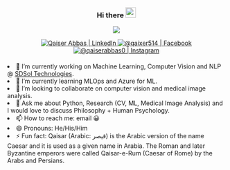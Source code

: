 <div align="center" style="margin-bottom:20px;">
  
  ### Hi there <img src="https://user-images.githubusercontent.com/46846821/87522094-a135a000-c69e-11ea-899d-e8093968ef3b.gif" width="24px">
<!--   <img src="uzumaki.gif" width="24px"> -->

  ![](https://komarev.com/ghpvc/?username=qaixerabbas&color=blueviolet&style=for-the-badge&label=Profile+Views)
  
<a href="https://www.linkedin.com/in/qaixerabbas/">
<img alt="Qaiser Abbas | LinkedIn"  src="https://img.shields.io/badge/linkedin-%230077B5.svg?&style=for-the-badge&logo=linkedin&logoColor=white" />
</a>
<a href="https://www.facebook.com/qaixer514">
<img  alt="@qaixer514 | Facebook" src="https://img.shields.io/badge/facebook-%231877F2.svg?&style=for-the-badge&logo=facebook&logoColor=white" />
</a>
<a href="https://www.instagram.com/qaiserabbas0">
<img alt="@qaiserabbas0 | Instagram"  src="https://img.shields.io/badge/instagram-%23E4405F.svg?&style=for-the-badge&logo=instagram&logoColor=white" />
</a>
</div>

<div align="left" style="margin-top:20px;"

- 🔭 I’m currently working on Machine Learning, Computer Vision and NLP @ [SDSol Technologies](https://sdsol.com/).
- 🌱 I’m currently learning MLOps and Azure for ML.
- 👯 I’m looking to collaborate on computer vision and medical image analysis.
- 💬 Ask me about Python, Research (CV, ML, Medical Image Analysis) and I would love to discuss Philosophy + Human Psychology.
- 📫 How to reach me: email :grinning:
- 😄 Pronouns: He/His/Him
- ⚡ Fun fact: Qaisar (Arabic: قيصر) is the Arabic version of the name Caesar and it is used as a given name in Arabia. The Roman and later Byzantine emperors were            called Qaisar-e-Rum (Caesar of Rome) by the Arabs and Persians.
</div>

<!-- 

GITHUB STATS => https://github-readme-stats.vercel.app/api?username=qaixerabbas&theme=tokyonight&show_icons=true&count_private=true&hide_border=true
GIT CONTRIB => https://github-readme-streak-stats.herokuapp.com/?user=qaixerabbas&theme=tokyonight&hide_border=true
MOST FAV LANGS => https://github-readme-stats.vercel.app/api/top-langs/?username=qaixerabbas&layout=compact&theme=tokyonight&hide_border=false

- 👋 Hi, I’m Qaiser @qaixerabbas
- 👀 I’m interested in Deep Learning, Computer Vision, Artificial Intelligence, Machine Learning and and Medical Image Analysis.
- 🌱 I’m currently working on Machine Learning and Computer Vision
- 📫 How to reach me 📞 [Telegram](https://t.me/username/caesarhun) -->

<!--
**qaixerabbas/qaixerabbas** is a ✨ _special_ ✨ repository because its `README.md` (this file) appears on your GitHub profile.

Here are some ideas to get you started:

- 🔭 I’m currently working on ...
- 🌱 I’m currently learning ...
- 👯 I’m looking to collaborate on ...
- 🤔 I’m looking for help with ...
- 💬 Ask me about ...
- 📫 How to reach me: ...
- 😄 Pronouns: ...
- ⚡ Fun fact: ....
-->

